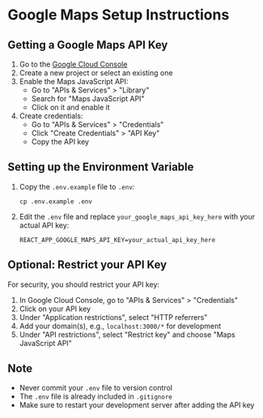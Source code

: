# Google Maps Setup Instructions

## Getting a Google Maps API Key

1. Go to the [Google Cloud Console](https://console.cloud.google.com/)
2. Create a new project or select an existing one
3. Enable the Maps JavaScript API:
   - Go to "APIs & Services" > "Library"
   - Search for "Maps JavaScript API"
   - Click on it and enable it
4. Create credentials:
   - Go to "APIs & Services" > "Credentials"
   - Click "Create Credentials" > "API Key"
   - Copy the API key

## Setting up the Environment Variable

1. Copy the `.env.example` file to `.env`:

   ```
   cp .env.example .env
   ```

2. Edit the `.env` file and replace `your_google_maps_api_key_here` with your actual API key:
   ```
   REACT_APP_GOOGLE_MAPS_API_KEY=your_actual_api_key_here
   ```

## Optional: Restrict your API Key

For security, you should restrict your API key:

1. In Google Cloud Console, go to "APIs & Services" > "Credentials"
2. Click on your API key
3. Under "Application restrictions", select "HTTP referrers"
4. Add your domain(s), e.g., `localhost:3000/*` for development
5. Under "API restrictions", select "Restrict key" and choose "Maps JavaScript API"

## Note

- Never commit your `.env` file to version control
- The `.env` file is already included in `.gitignore`
- Make sure to restart your development server after adding the API key
